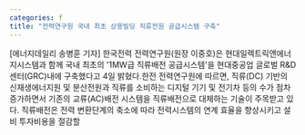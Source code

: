```yaml
---
categories: f
title: "전력연구원 국내 최초 상용빌딩 직류전원 공급시스템 구축"
---
```

[에너지데일리 송병훈 기자] 한국전력 전력연구원(원장 이중호)은 현대일렉트릭앤에너지시스템과 함께 국내 최초의 &#39;1MW급 직류배전 공급시스템&#39;을 현대중공업 글로벌 R&D센터(GRC)내에 구축했다고 4일 밝혔다.한전 전력연구원에 따르면, 직류(DC) 기반의 신재생에너지원 및 분산전원과 직류를 소비하는 디지털 기기 및 전기차 등의 수가 점차 증가하면서 기존의 교류(AC)배전 시스템을 직류배전으로 대체하는 기술이 주목받고 있다. 직류배전은 전력 변환단계의 축소에 따라 전력시스템의 연계 효율을 향상시키고 설비 투자비용을 절감할